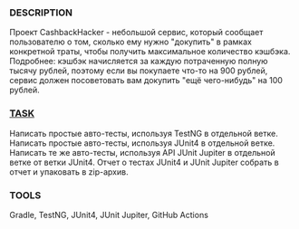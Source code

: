 ### DESCRIPTION
Проект CashbackHacker - небольшой сервис, который сообщает пользователю о том, сколько ему нужно "докупить" в рамках конкретной траты, чтобы получить максимальное количество кэшбэка. Подробнее: кэшбэк начисляется за каждую потраченную полную тысячу рублей, поэтому если вы покупаете что-то на 900 рублей, сервис должен посоветовать вам докупить "ещё чего-нибудь" на 100 рублей.

### [TASK](https://github.com/netology-code/aqa-homeworks/tree/master/basics)
Написать простые авто-тесты, используя TestNG в отдельной ветке.
Написать простые авто-тесты, используя JUnit4 в отдельной ветке.
Написать те же авто-тесты, используя API JUnit Jupiter в отдельной ветке от ветки JUnit4.
Отчет о тестах JUnit4 и JUnit Jupiter собрать в отчет и упаковать в zip-архив.
### TOOLS
Gradle, TestNG, JUnit4, JUnit Jupiter, GitHub Actions
